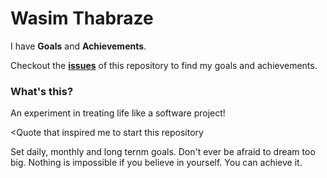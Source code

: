 Wasim Thabraze
===============

I have <b>Goals</b> and <b>Achievements</b>.


Checkout the <a href="https://github.com/waseem18/Life/issues"><b>issues</b></a> of this repository to find my goals and achievements.



<h3>What's this?</h3>


An experiment in treating life like a software project!


<Quote that inspired me to start this repository

Set daily, monthly and long ternm goals. Don't ever be afraid to dream too big. Nothing is impossible if you believe in yourself. You can achieve it.

